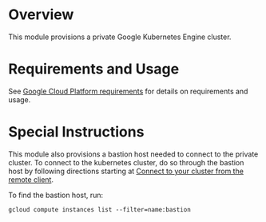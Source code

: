 <!--
    Licensed to the Apache Software Foundation (ASF) under one
    or more contributor license agreements.  See the NOTICE file
    distributed with this work for additional information
    regarding copyright ownership.  The ASF licenses this file
    to you under the Apache License, Version 2.0 (the
    "License"); you may not use this file except in compliance
    with the License.  You may obtain a copy of the License at

      http://www.apache.org/licenses/LICENSE-2.0

    Unless required by applicable law or agreed to in writing,
    software distributed under the License is distributed on an
    "AS IS" BASIS, WITHOUT WARRANTIES OR CONDITIONS OF ANY
    KIND, either express or implied.  See the License for the
    specific language governing permissions and limitations
    under the License.
-->

# Overview

This module provisions a private Google Kubernetes Engine cluster.

# Requirements and Usage

See [Google Cloud Platform requirements](../../google-cloud-platform/README.md) for details on requirements
and usage.

# Special Instructions

This module also provisions a bastion host needed to connect to the private cluster.  To connect to the kubernetes
cluster, do so through the bastion host by following directions starting at [Connect to your cluster from the remote client](https://cloud.google.com/kubernetes-engine/docs/tutorials/private-cluster-bastion#connect).

To find the bastion host, run:

```
gcloud compute instances list --filter=name:bastion
```
